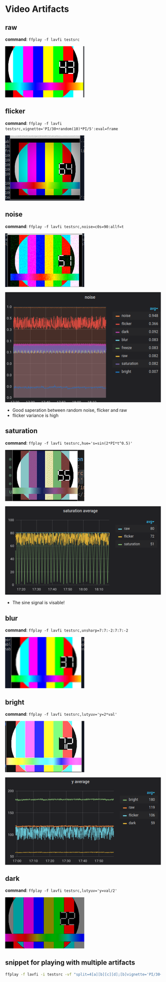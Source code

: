 # Video Artifacts

## raw
**command**: ```ffplay -f lavfi testsrc```

<img src="./images/raw.gif"></img>

## flicker
**command**: ```ffplay -f lavfi testsrc,vignette='PI/30+random(10)*PI/5':eval=frame```

<img src="./images/flicker.gif"></img>

## noise
**command**: ```ffplay -f lavfi testsrc,noise=c0s=90:allf=t```

<img src="./images/noise.gif"></img>

<img src="./images/noise.png"></img>

- Good saperation between random noise, flicker and raw
- flicker variance is high

## saturation
**command**: ```ffplay -f lavfi testsrc,hue='s=sin(2*PI*t^0.5)'```

<img src="./images/saturation.gif"></img>

<img src="./images/satavg.png"></img>

- The sine signal is visable!

## blur
**command**: ```ffplay -f lavfi testsrc,unsharp=7:7:-2:7:7:-2```

<img src="./images/blur.gif"></img>

## bright
**command**: ```ffplay -f lavfi testsrc,lutyuv='y=2*val'```

<img src="./images/bright.gif"></img>

<img src="./images/yavg.png"></img>

## dark
**command**: ```ffplay -f lavfi testsrc,lutyuv='y=val/2'```

<img src="./images/dark.gif"></img>

## snippet for playing with multiple artifacts
```bash
ffplay -f lavfi -i testsrc -vf "split=4[a][b][c][d];[b]vignette='PI/30+random(10)*PI/5':eval=frame[x];[c]noise=c0s=90:allf=t[y];[d]hue='s=sin(2*PI*t^0.5)'[z];[a][x][y][z]hstack=4"
```
